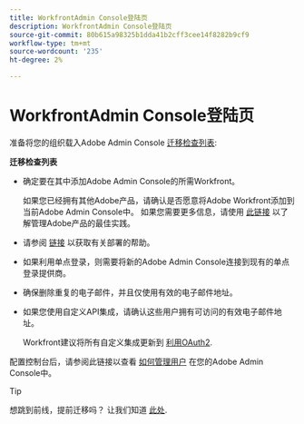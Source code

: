 ```yaml
---
title: WorkfrontAdmin Console登陆页
description: WorkfrontAdmin Console登陆页
source-git-commit: 80b615a98325b1dda41b2cff3cee14f8282b9cf9
workflow-type: tm+mt
source-wordcount: '235'
ht-degree: 2%

---
```


# WorkfrontAdmin Console登陆页

准备将您的组织载入Adobe Admin Console [迁移检查列表](https://experienceleague.adobe.com/docs/workfront/using/administration-and-setup/admin-in-admin-console/prep-for-admin-console.html):

**迁移检查列表**

* 确定要在其中添加Adobe Admin Console的所需Workfront。

   如果您已经拥有其他Adobe产品，请确认是否愿意将Adobe Workfront添加到当前Adobe Admin Console中。 如果您需要更多信息，请使用 [此链接](https://helpx.adobe.com/cn/enterprise/using/admin-console.html) 以了解管理Adobe产品的最佳实践。

* 请参阅 [链接](https://helpx.adobe.com/enterprise/using/deployment-planning.html) 以获取有关部署的帮助。
* 如果利用单点登录，则需要将新的Adobe Admin Console连接到现有的单点登录提供商。
* 确保删除重复的电子邮件，并且仅使用有效的电子邮件地址。
* 如果您使用自定义API集成，请确认这些用户拥有可访问的有效电子邮件地址。

   Workfront建议将所有自定义集成更新到 [利用OAuth2](https://experienceleague.adobe.com/docs/workfront/using/administration-and-setup/configure-integrations/create-oauth-application.html).

配置控制台后，请参阅此链接以查看 [如何管理用户](https://experienceleague.adobe.com/docs/workfront/using/administration-and-setup/add-users/create-manage-users/admin-console.html) 在您的Adobe Admin Console中。

>[!TIP]
>
>想跳到前线，提前迁移吗？ 让我们知道 [此处](https://workfront.az1.qualtrics.com/jfe/form/SV_9T5LuHf05JUOPAi).

